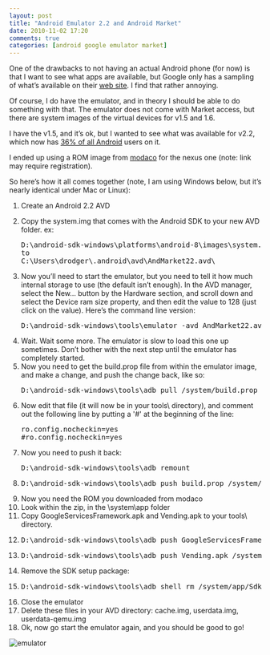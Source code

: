 ```yaml
---
layout: post
title: "Android Emulator 2.2 and Android Market"
date: 2010-11-02 17:20
comments: true
categories: [android google emulator market]
---
```

<p>
One of the drawbacks to not having an actual Android phone (for now) is that I want to see what apps are available, but Google only has a sampling of what’s available on their <a href="http://www.android.com/market/" title="Android Market" target="_blank">web site</a>. I find that rather annoying.
</p>

<p>
Of course, I do have the emulator, and in theory I should be able to do something with that. The emulator does not come with Market access, but there are system images of the virtual devices for v1.5 and 1.6.
</p>

<p>
I have the v1.5, and it’s ok, but I wanted to see what was available for v2.2, which now has <a href="http://developer.android.com/resources/dashboard/platform-versions.html" title="android versions" target="_blank">36% of all Android</a> users on it.
</p>

<p>
I ended up using a ROM image from <a href="http://android.modaco.com/content/google-nexus-one-nexusone-modaco-com/317849/22-oct-r24-modaco-custom-rom-desire-port-for-nexus-one-with-online-kitchen-2-2-froyo/" title="Modaco" target="_blank">modaco</a> for the nexus one (note: link may require registration).
</p>

<p>
So here’s how it all comes together (note, I am using Windows below, but it’s nearly identical under Mac or Linux):
</p>

<ol>
	<li>Create an Android 2.2 AVD</li>
	<li><p>Copy the system.img that comes with the Android SDK to your new AVD folder. ex:</p>
<pre>
D:\android-sdk-windows\platforms\android-8\images\system.img
to
C:\Users\drodger\.android\avd\AndMarket22.avd\
</pre></li>
	<li><p>Now you’ll need to start the emulator, but you need to tell it how much internal storage to use (the default isn’t enough). In the AVD manager, select the New… button by the Hardware section, and scroll down and select the Device ram size property, and then edit the value to 128 (just click on the value). Here’s the command line version:</p>
	<pre>D:\android-sdk-windows\tools\emulator -avd AndMarket22.avd -partition-size 128</pre></li>
	<li>Wait. Wait some more. The emulator is slow to load this one up sometimes. Don’t bother with the next step until the emulator has completely started.</li>
	<li>Now you need to get the build.prop file from within the emulator image, and make a change, and push the change back, like so:
	<pre>D:\android-sdk-windows\tools\adb pull /system/build.prop</pre></li>
	<li>Now edit that file (it will now be in your tools\ directory), and comment out the following line by putting a '#' at the beginning of the line:
<pre>
ro.config.nocheckin=yes
#ro.config.nocheckin=yes
</pre></li>
	<li>Now you need to push it back:<pre>D:\android-sdk-windows\tools\adb remount</pre></li>
	<li><pre>D:\android-sdk-windows\tools\adb push build.prop /system/build.prop</pre></li>
	<li>Now you need the ROM you downloaded from modaco</li>
	<li>Look within the zip, in the \system\app folder</li>
	<li>Copy GoogleServicesFramework.apk and Vending.apk to your tools\ directory.</li>
	<li><pre>D:\android-sdk-windows\tools\adb push GoogleServicesFramework.apk /system/app</pre></li>
	<li><pre>D:\android-sdk-windows\tools\adb push Vending.apk /system.app</pre></li>
	<li>Remove the SDK setup package:</li>
	<li><pre>D:\android-sdk-windows\tools\adb shell rm /system/app/SdkSetup.apk</pre></li>
	<li>Close the emulator</li>
	<li>Delete these files in your AVD directory: cache.img, userdata.img, userdata-qemu.img</li>
	<li>Ok, now go start the emulator again, and you should be good to go!</li>
</ol>

<img alt="emulator" src="http://dl.dropbox.com/u/7133191/Capture.jpg"/>